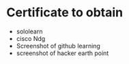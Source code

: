 # Certificate to obtain
* sololearn
* cisco Ndg
* Screenshot of github learning
* screenshot of hacker earth point